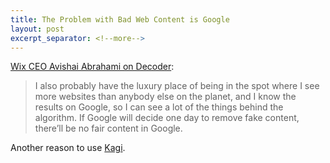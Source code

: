 ```yaml
---
title: The Problem with Bad Web Content is Google
layout: post
excerpt_separator: <!--more-->
---
```

[Wix CEO Avishai Abrahami on Decoder](https://www.theverge.com/23977985/wix-ceo-avishai-abrahami-generative-ai-web-google-search-interview):

> I also probably have the luxury place of being in the spot where I see more websites than anybody else on the planet, and I know the results on Google, so I can see a lot of the things behind the algorithm. If Google will decide one day to remove fake content, there’ll be no fair content in Google.

Another reason to use [Kagi](https://kagi.com).